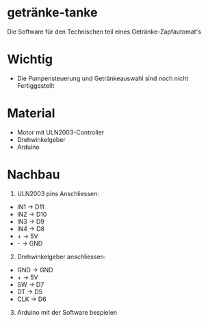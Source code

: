 # getränke-tanke
Die Software für den Technischen teil eines Getränke-Zapfautomat's

# Wichtig
- Die Pumpensteuerung und Getränkeauswahl sind noch nicht Fertiggestellt

# Material
- Motor mit ULN2003-Controller
- Drehwinkelgeber
- Arduino

# Nachbau
1. ULN2003 pins Anschliessen:
- IN1 -> D11
- IN2 -> D10
- IN3 -> D9
- IN4 -> D8
- \+ -> 5V
- \- -> GND

2. Drehwinkelgeber anschliessen:
- GND -> GND
- \+ -> 5V
- SW -> D7
- DT -> D5
- CLK -> D6

3. Arduino mit der Software bespielen
